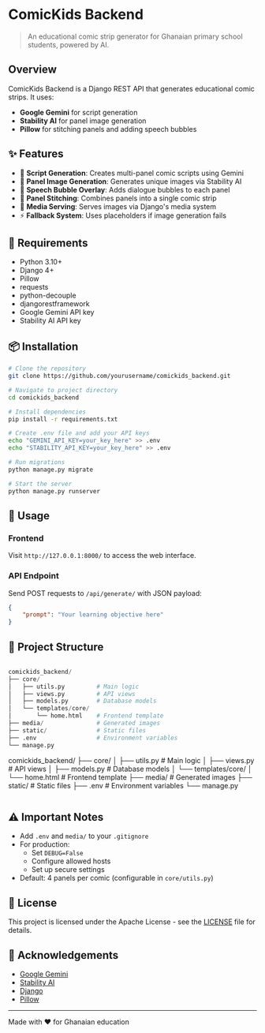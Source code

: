 # ComicKids Backend

> An educational comic strip generator for Ghanaian primary school students, powered by AI.

## Overview

ComicKids Backend is a Django REST API that generates educational comic strips. It uses:

- **Google Gemini** for script generation
- **Stability AI** for panel image generation
- **Pillow** for stitching panels and adding speech bubbles

## ✨ Features

- 🤖 **Script Generation**: Creates multi-panel comic scripts using Gemini
- 🎨 **Panel Image Generation**: Generates unique images via Stability AI
- 💬 **Speech Bubble Overlay**: Adds dialogue bubbles to each panel
- 🔄 **Panel Stitching**: Combines panels into a single comic strip
- 📡 **Media Serving**: Serves images via Django's media system
- ⚡ **Fallback System**: Uses placeholders if image generation fails

## 🚀 Requirements

- Python 3.10+
- Django 4+
- Pillow
- requests
- python-decouple
- djangorestframework
- Google Gemini API key
- Stability AI API key

## 📦 Installation

```bash
# Clone the repository
git clone https://github.com/yourusername/comickids_backend.git

# Navigate to project directory
cd comickids_backend

# Install dependencies
pip install -r requirements.txt

# Create .env file and add your API keys
echo "GEMINI_API_KEY=your_key_here" >> .env
echo "STABILITY_API_KEY=your_key_here" >> .env

# Run migrations
python manage.py migrate

# Start the server
python manage.py runserver
```

## 🔧 Usage

### Frontend

Visit `http://127.0.0.1:8000/` to access the web interface.

### API Endpoint

Send POST requests to `/api/generate/` with JSON payload:

```json
{
    "prompt": "Your learning objective here"
}
```

## 📁 Project Structure

```python

comickids_backend/
├── core/
│   ├── utils.py         # Main logic
│   ├── views.py         # API views
│   ├── models.py        # Database models
│   └── templates/core/
│       └── home.html    # Frontend template
├── media/               # Generated images
├── static/              # Static files
├── .env                 # Environment variables
└── manage.py
```

comickids_backend/
├── core/
│   ├── utils.py         # Main logic
│   ├── views.py         # API views
│   ├── models.py        # Database models
│   └── templates/core/
│       └── home.html    # Frontend template
├── media/               # Generated images
├── static/             # Static files
├── .env                # Environment variables
└── manage.py

```python
```
## ⚠️ Important Notes

- Add `.env` and `media/` to your `.gitignore`
- For production:
  - Set `DEBUG=False`
  - Configure allowed hosts
  - Set up secure settings
- Default: 4 panels per comic (configurable in `core/utils.py`)

## 📄 License

This project is licensed under the Apache License - see the [LICENSE](LICENSE) file for details.

## 🙏 Acknowledgements

- [Google Gemini](https://cloud.google.com/vertex-ai/docs/generative-ai/model-reference/gemini)
- [Stability AI](https://stability.ai/)
- [Django](https://www.djangoproject.com/)
- [Pillow](https://python-pillow.org/)

---

Made with ❤️ for Ghanaian education
